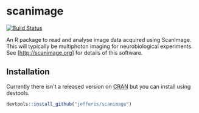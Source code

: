 # scanimage
[![Build Status](https://travis-ci.org/jefferis/scanimage.svg)](https://travis-ci.org/jefferis/scanimage)

An R package to read and analyse image data acquired using ScanImage. This 
will typically be multiphoton imaging for neurobiological experiments.
See [http://scanimage.org] for details of this software.

## Installation
Currently there isn't a released version on [CRAN](http://cran.r-project.org/) 
but you can install using devtools.
```r
devtools::install_github("jefferis/scanimage")
```
